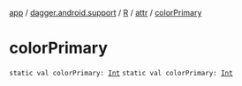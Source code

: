 [app](../../../index.md) / [dagger.android.support](../../index.md) / [R](../index.md) / [attr](index.md) / [colorPrimary](./color-primary.md)

# colorPrimary

`static val colorPrimary: `[`Int`](https://kotlinlang.org/api/latest/jvm/stdlib/kotlin/-int/index.html)
`static val colorPrimary: `[`Int`](https://kotlinlang.org/api/latest/jvm/stdlib/kotlin/-int/index.html)